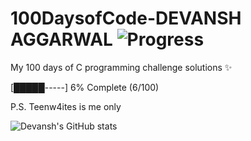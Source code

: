 # 100DaysofCode-DEVANSH AGGARWAL ![Progress](https://img.shields.io/badge/Days%20Completed-6%2F100-green)
My 100 days of C programming challenge solutions ✨ 

[█████-----] 6% Complete (6/100)


P.S. Teenw4ites is me only


![Devansh's GitHub stats](https://github-readme-stats.vercel.app/api?username=devxnshx&show_icons=true&theme=radical)
